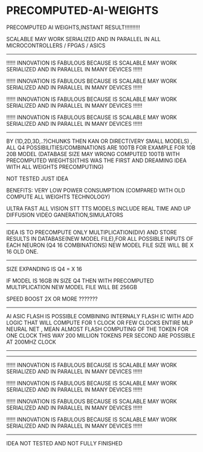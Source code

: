 # PRECOMPUTED-AI-WEIGHTS
PRECOMPUTED AI WEIGHTS,INSTANT RESULT!!!!!!!!!!

SCALABLE MAY WORK SERIALIZED AND IN PARALLEL IN ALL MICROCONTROLLERS / FPGAS / ASICS
*********************************************************************************************************************
!!!!!! INNOVATION IS FABULOUS BECAUSE IS SCALABLE MAY WORK SERIALIZED AND IN PARALLEL IN MANY DEVICES !!!!!!

!!!!!! INNOVATION IS FABULOUS BECAUSE IS SCALABLE MAY WORK SERIALIZED AND IN PARALLEL IN MANY DEVICES !!!!!!

!!!!!! INNOVATION IS FABULOUS BECAUSE IS SCALABLE MAY WORK SERIALIZED AND IN PARALLEL IN MANY DEVICES !!!!!!

!!!!!! INNOVATION IS FABULOUS BECAUSE IS SCALABLE MAY WORK SERIALIZED AND IN PARALLEL IN MANY DEVICES !!!!!!
*********************************************************************************************************************

BY (1D,2D,3D,..?)CHUNKS THEN KAN OR DIRECT(VERY SMALL MODELS) , 
ALL Q4 POSSIBILITIES/COMBINATIONS  ARE 100TB FOR EXAMPLE FOR 10B 20B MODEL (DATABASE SIZE MAY WRONG COMPUTED 100TB  WITH PRECOMPUTED WIEGHTS)(THIS WAS THE FIRST AND DREAMING IDEA WITH ALL WEIGHTS PRECOMPUTING)

NOT TESTED JUST IDEA




BENEFITS: VERY LOW POWER CONSUMPTION (COMPARED WITH OLD COMPUTE ALL WEIGHTS TECHNOLOGY)

ULTRA FAST ALL VISION STT TTS MODELS INCLUDE REAL TIME AND UP DIFFUSION VIDEO GANERATION,SIMULATORS



*********************************************************************************************************************
IDEA IS TO PRECOMPUTE ONLY MULTIPLICATION(DIV) AND STORE RESULTS IN DATABASE(NEW MODEL FILE),FOR ALL POSSIBLE INPUTS OF EACH NEURON 
(Q4 16 COMBINATIONS) NEW MODEL FILE SIZE WILL BE X 16 OLD ONE.
*********************************************************************************************************************

SIZE EXPANDING IS Q4 = X 16

IF MODEL IS 16GB IN SIZE Q4 THEN WITH PRECOMPUTED MULTIPLICATION NEW MODEL FILE WILL BE 256GB


SPEED BOOST 2X OR MORE ???????

*********************************************************************************************************************

AI ASIC FLASH IS POSSIBLE COMBINING INTERNALY FLASH IC WITH ADD LOGIC THAT WILL COMPUTE FOR 1 CLOCK OR FEW CLOCKS
ENTIRE MLP NEURAL NET , MEAN ALMOST FLASH COMPUTING OF THE TOKEN FOR ONE CLOCK
THIS WAY 200 MILLION TOKENS PER SECOND ARE POSSIBLE AT 200MHZ CLOCK

*********************************************************************************************************************


*********************************************************************************************************************
!!!!!! INNOVATION IS FABULOUS BECAUSE IS SCALABLE MAY WORK SERIALIZED AND IN PARALLEL IN MANY DEVICES !!!!!!

!!!!!! INNOVATION IS FABULOUS BECAUSE IS SCALABLE MAY WORK SERIALIZED AND IN PARALLEL IN MANY DEVICES !!!!!!

!!!!!! INNOVATION IS FABULOUS BECAUSE IS SCALABLE MAY WORK SERIALIZED AND IN PARALLEL IN MANY DEVICES !!!!!!

!!!!!! INNOVATION IS FABULOUS BECAUSE IS SCALABLE MAY WORK SERIALIZED AND IN PARALLEL IN MANY DEVICES !!!!!!
*********************************************************************************************************************

IDEA NOT TESTED AND NOT FULLY FINISHED


